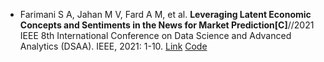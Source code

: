 * Farimani S A, Jahan M V, Fard A M, et al. <b>Leveraging Latent Economic Concepts and Sentiments in the News for Market Prediction[C]</b>//2021 IEEE 8th International Conference on Data Science and Advanced Analytics (DSAA). IEEE, 2021: 1-10. [Link](https://ieeexplore.ieee.org/abstract/document/9564122/) [Code](https://github.com/MarketPredict-BoEC/MarketPredict-RESTFul-API)
